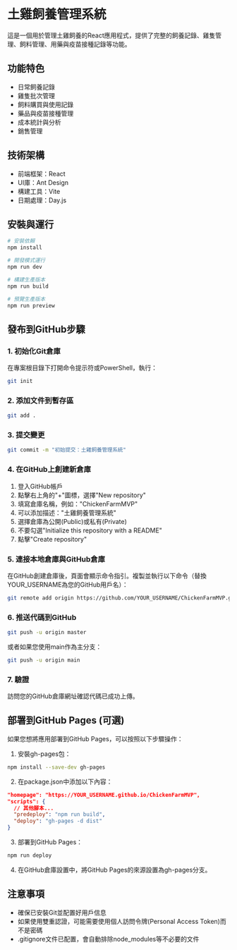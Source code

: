 # 土雞飼養管理系統

這是一個用於管理土雞飼養的React應用程式，提供了完整的飼養記錄、雞隻管理、飼料管理、用藥與疫苗接種記錄等功能。

## 功能特色

- 日常飼養記錄
- 雞隻批次管理
- 飼料購買與使用記錄
- 藥品與疫苗接種管理
- 成本統計與分析
- 銷售管理

## 技術架構

- 前端框架：React
- UI庫：Ant Design
- 構建工具：Vite
- 日期處理：Day.js

## 安裝與運行

```bash
# 安裝依賴
npm install

# 開發模式運行
npm run dev

# 構建生產版本
npm run build

# 預覽生產版本
npm run preview
```

## 發布到GitHub步驟

### 1. 初始化Git倉庫

在專案根目錄下打開命令提示符或PowerShell，執行：

```bash
git init
```

### 2. 添加文件到暫存區

```bash
git add .
```

### 3. 提交變更

```bash
git commit -m "初始提交：土雞飼養管理系統"
```

### 4. 在GitHub上創建新倉庫

1. 登入GitHub帳戶
2. 點擊右上角的"+"圖標，選擇"New repository"
3. 填寫倉庫名稱，例如："ChickenFarmMVP"
4. 可以添加描述："土雞飼養管理系統"
5. 選擇倉庫為公開(Public)或私有(Private)
6. 不要勾選"Initialize this repository with a README"
7. 點擊"Create repository"

### 5. 連接本地倉庫與GitHub倉庫

在GitHub創建倉庫後，頁面會顯示命令指引。複製並執行以下命令（替換YOUR_USERNAME為您的GitHub用戶名）：

```bash
git remote add origin https://github.com/YOUR_USERNAME/ChickenFarmMVP.git
```

### 6. 推送代碼到GitHub

```bash
git push -u origin master
```
或者如果您使用main作為主分支：
```bash
git push -u origin main
```

### 7. 驗證

訪問您的GitHub倉庫網址確認代碼已成功上傳。

## 部署到GitHub Pages (可選)

如果您想將應用部署到GitHub Pages，可以按照以下步驟操作：

1. 安裝gh-pages包：
```bash
npm install --save-dev gh-pages
```

2. 在package.json中添加以下內容：
```json
"homepage": "https://YOUR_USERNAME.github.io/ChickenFarmMVP",
"scripts": {
  // 其他腳本...
  "predeploy": "npm run build",
  "deploy": "gh-pages -d dist"
}
```

3. 部署到GitHub Pages：
```bash
npm run deploy
```

4. 在GitHub倉庫設置中，將GitHub Pages的來源設置為gh-pages分支。

## 注意事項

- 確保已安裝Git並配置好用戶信息
- 如果使用雙重認證，可能需要使用個人訪問令牌(Personal Access Token)而不是密碼
- .gitignore文件已配置，會自動排除node_modules等不必要的文件